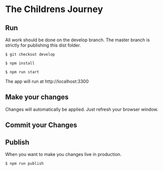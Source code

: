 # The Childrens Journey

## Run
All work should be done on the develop branch. The master branch is strictly for publishing this dist folder.

```
$ git checkout develop
```

```
$ npm install
```

```
$ npm run start
```
The app will run at http://localhost:3300


## Make your changes
Changes will automatically be applied. Just refresh your browser window.

## Commit your Changes

## Publish
When you want to make you changes live in production.

```
$ npm run publish
```
